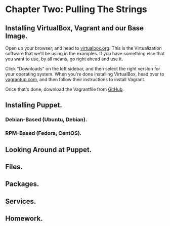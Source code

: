 # Chapter Two: Pulling The Strings

## Installing VirtualBox, Vagrant and our Base Image.

Open up your browser, and head to [virtualbox.org](https://www.virtualbox.org/). This is the Virtualization software that we'll be using in the examples. If you have something else that you want to use, by all means, go right ahead and use it.

Click "Downloads" on the left sidebar, and then select the right version for your operating system. When you're done installing VirtualBox,  head over to [vagrantup.com](http://vagrantup.com), and then follow their instructions to install Vagrant.


Once that's done, download the Vagrantfile from [GitHub](https://github.com/SnowyPenguinSolutions/Finger-Puppeteering-Companion-Code).



## Installing Puppet.

### Debian-Based (Ubuntu, Debian).

### RPM-Based (Fedora, CentOS).

## Looking Around at Puppet.

## Files.

## Packages.

## Services.

## Homework.

